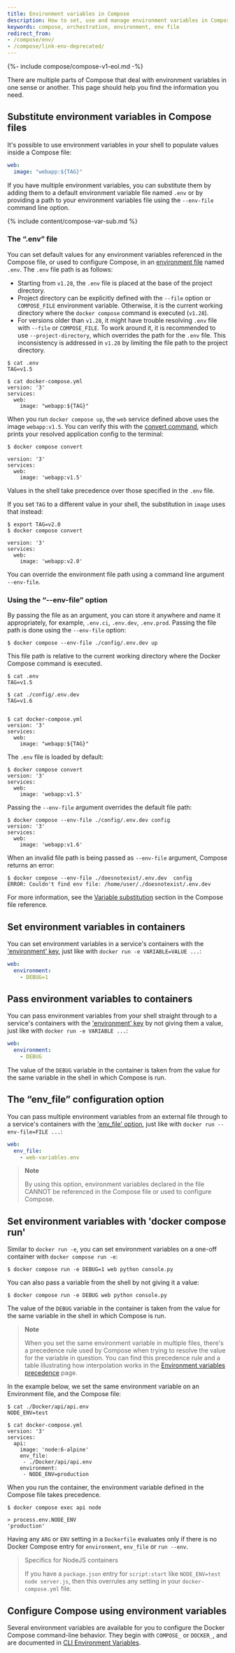 ```yaml
---
title: Environment variables in Compose
description: How to set, use and manage environment variables in Compose
keywords: compose, orchestration, environment, env file
redirect_from:
- /compose/env/
- /compose/link-env-deprecated/
---
```

{%- include compose/compose-v1-eol.md -%}


There are multiple parts of Compose that deal with environment variables in one
sense or another. This page should help you find the information you need.


## Substitute environment variables in Compose files

It's possible to use environment variables in your shell to populate values
inside a Compose file:

```yaml
web:
  image: "webapp:${TAG}"
```

If you have multiple environment variables, you can substitute them by adding
them to a default environment variable file named `.env` or by providing a
path to your environment variables file using the `--env-file` command line option.

{% include content/compose-var-sub.md %}

### The “.env” file

You can set default values for any environment variables referenced in the
Compose file, or used to configure Compose, in an [environment file](env-file.md)
named `.env`. The `.env` file path is as follows:

  - Starting from `v1.28`, the `.env` file is placed at the base of the project directory.
  - Project directory can be explicitly defined with the `--file` option or `COMPOSE_FILE`
  environment variable. Otherwise, it is the current working directory where the `docker compose` command is executed (`v1.28`).
  - For versions older than `v1.28`, it might have trouble resolving `.env` file with `--file` or `COMPOSE_FILE`. To work around it, it is recommended to use `--project-directory`, which overrides the path for the `.env` file. This inconsistency is addressed in `v1.28` by limiting the file path to the project directory.


```console
$ cat .env
TAG=v1.5

$ cat docker-compose.yml
version: '3'
services:
  web:
    image: "webapp:${TAG}"
```

When you run `docker compose up`, the `web` service defined above uses the
image `webapp:v1.5`. You can verify this with the
[convert command](../engine/reference/commandline/compose_convert.md), which prints your resolved application config to the terminal:

```console
$ docker compose convert

version: '3'
services:
  web:
    image: 'webapp:v1.5'
```

Values in the shell take precedence over those specified in the `.env` file.

If you set `TAG` to a different value in your shell, the substitution in `image`
uses that instead:

```console
$ export TAG=v2.0
$ docker compose convert

version: '3'
services:
  web:
    image: 'webapp:v2.0'
```

You can override the environment file path using a command line argument `--env-file`.

### Using the “--env-file”  option

By passing the file as an argument, you can store it anywhere and name it appropriately, for example, `.env.ci`, `.env.dev`, `.env.prod`. Passing the file path is done using the `--env-file` option:

```console
$ docker compose --env-file ./config/.env.dev up
```

This file path is relative to the current working directory where the Docker Compose
command is executed.

```console
$ cat .env
TAG=v1.5

$ cat ./config/.env.dev
TAG=v1.6


$ cat docker-compose.yml
version: '3'
services:
  web:
    image: "webapp:${TAG}"
```

The `.env` file is loaded by default:

```console
$ docker compose convert
version: '3'
services:
  web:
    image: 'webapp:v1.5'
```

Passing the `--env-file` argument overrides the default file path:

```console
$ docker compose --env-file ./config/.env.dev config
version: '3'
services:
  web:
    image: 'webapp:v1.6'
```

When an invalid file path is being passed as `--env-file` argument, Compose returns an error:

```console
$ docker compose --env-file ./doesnotexist/.env.dev  config
ERROR: Couldn't find env file: /home/user/./doesnotexist/.env.dev
```

For more information, see the
[Variable substitution](compose-file/compose-file-v3.md#variable-substitution) section in the
Compose file reference.


## Set environment variables in containers

You can set environment variables in a service's containers with the
['environment' key](compose-file/compose-file-v3.md#environment), just like with
`docker run -e VARIABLE=VALUE ...`:

```yaml
web:
  environment:
    - DEBUG=1
```

## Pass environment variables to containers

You can pass environment variables from your shell straight through to a
service's containers with the ['environment' key](compose-file/compose-file-v3.md#environment)
by not giving them a value, just like with `docker run -e VARIABLE ...`:

```yaml
web:
  environment:
    - DEBUG
```

The value of the `DEBUG` variable in the container is taken from the value for
the same variable in the shell in which Compose is run.

## The “env_file” configuration option

You can pass multiple environment variables from an external file through to
a service's containers with the ['env_file' option](compose-file/compose-file-v3.md#env_file),
just like with `docker run --env-file=FILE ...`:

```yaml
web:
  env_file:
    - web-variables.env
```
> **Note**
>
> By using this option, environment variables declared in the file CANNOT be referenced in the Compose file or used to configure Compose.


## Set environment variables with 'docker compose run'

Similar to `docker run -e`, you can set environment variables on a one-off
container with `docker compose run -e`:

```console
$ docker compose run -e DEBUG=1 web python console.py
```

You can also pass a variable from the shell by not giving it a value:

```console
$ docker compose run -e DEBUG web python console.py
```

The value of the `DEBUG` variable in the container is taken from the value for
the same variable in the shell in which Compose is run.

>**Note**
>
> When you set the same environment variable in multiple files, there's a precedence rule used by Compose when trying to resolve the value for the variable in question.
You can find this precedence rule and a table illustrating how interpolation works in the [Environment variables precedence](../compose/envvars-precedence.md) page.

In the example below, we set the same environment variable on an Environment
file, and the Compose file:

```console
$ cat ./Docker/api/api.env
NODE_ENV=test

$ cat docker-compose.yml
version: '3'
services:
  api:
    image: 'node:6-alpine'
    env_file:
     - ./Docker/api/api.env
    environment:
     - NODE_ENV=production
```

When you run the container, the environment variable defined in the Compose
file takes precedence.

```console
$ docker compose exec api node

> process.env.NODE_ENV
'production'
```

Having any `ARG` or `ENV` setting in a `Dockerfile` evaluates only if there is
no Docker Compose entry for `environment`, `env_file` or `run --env`.

> Specifics for NodeJS containers
>
> If you have a `package.json` entry for `script:start` like
> `NODE_ENV=test node server.js`, then this overrules any setting in your
> `docker-compose.yml` file.

## Configure Compose using environment variables

Several environment variables are available for you to configure the Docker
Compose command-line behavior. They begin with `COMPOSE_` or `DOCKER_`, and are
documented in [CLI Environment Variables](reference/envvars.md).
